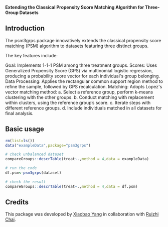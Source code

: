 **Extending the Classical Propensity Score Matching Algorithm for Three-Group Datasets**

## Introduction

The psm3grps package innovatively extends the classical propensity score matching (PSM) algorithm to datasets featuring three distinct groups.

The key features include:

Goal: Implements 1-1-1 PSM among three treatment groups.
Scores: Uses Generalized Propensity Score (GPS) via multinomial logistic regression, producing a probability score vector for each individual's group belonging.
Data Processing: Applies the rectangular common support region method to refine the sample, followed by GPS recalculation.
Matching: Adopts Lopez's vector matching method:
a. Select a reference group, perform k-means clustering with the other groups.
b. Conduct matching with replacement within clusters, using the reference group’s score.
c. Iterate steps with different reference groups.
d. Include individuals matched in all datasets for final analysis.

## Basic usage

```R
rm(list=ls())
data("exampleData",package="psm3grps")

# check unbalanced dataset
compareGroups::descrTable(treat~.,method = 4,data = exampleData)

# run the code
df.psm<-psm3grps(dataset)

# check the result
compareGroups::descrTable(treat~.,method = 4,data = df.psm)
```

## Credits

This package was  developed by [Xiaobao Yang](https://github.com/sur-yang) in collaboration with [Ruizhi Chai](https://github.com/sur-berry).
